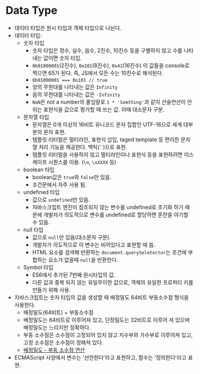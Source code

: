 # Data Type

- 데이터 타입은 원시 타입과 객체 타입으로 나뉜다.
- 데이터 타입:
  - 숫자 타입
    - 숫자 타입은 정수, 실수, 음수, 2진수, 10진수 등을 구별하지 않고 수를 나타내는 값이면 숫자 타입.
    - `0b01000001`(2진수), `0o101`(8진수), `0x41`(16진수) 이 값들을 console로 찍으면 65가 된다. 즉, JS에서 모든 수는 10진수로 해석된다.
    - `0b01000001 === 0o101 // true`
    - 양의 무한대를 나타내는 값은 `Infinity`
    - 음의 무한대를 나타내는 값은 `-Infinity`
    - `NaN`은 not a number의 줄임말로 `1 * 'Somthing'`과 같이 산술연산이 안 되는 표현식을 값으로 평가할 때 쓰는 값. 이때 대소문자 구분.
  - 문자열 타입
    - 문자열은 0개 이상의 16비트 유니코드 문자 집합인 UTF-16으로 세계 대부분의 문자 표현.
    - 템플릿 리터럴은 멀티라인, 표현식 삽입, taged template 등 편리한 문자열 처리 기능을 제공한다. 백틱(``)으로 표현.
    - 템플릿 리터럴을 사용하지 않고 멀티라인이나 표현식 등을 표현하려면 이스케이프 시퀀스를 이용. (`\n`, `\uXXXX` 등)
  - boolean 타입
    - boolean값은 `true`와 `false`만 있음.
    - 조건문에서 자주 사용 됨.
  - undefined 타입
    - 값으로 `undefined`만 있음.
    - 자바스크립트 엔진이 참조되지 않는 변수를 undefined로 초기화 하기 때문에 개발자가 의도적으로 변수를 undefined로 할당하면 혼란을 야기할 수 있음.
  - null 타입
    - 값으로 `null`만 있음(대소문자 구분).
    - 개발자가 의도적으로 이 변수는 비어있다고 표현할 때 씀.
    - HTML 요소를 검색해 반환하는 `document.querySeletector`는 조건에 부합하는 요소가 없을때 `null`을 반환한다.
  - Symbol 타입
    - ES6에서 추가된 7번째 원시타입의 값.
    - 다른 값과 중복 되지 않는 유일무이한 값으로, 객체의 유일한 프로퍼티 키를 만들기 위해 사용.
- 자바스크립트는 숫자 타입의 값을 생성할 때 배정밀도 64비트 부동소수점 형식을 사용한다.
  - 배정밀도(64비트) + 부동소수점
  - 배정밀도는 64비트로 이루어져 있고, 단정밀도는 32비트로 이루어 져 있으며 배정밀도는 느리지만 정확하다.
  - 부동 소수점은 소수점이 고정되어 있지 않고 지수부와 가수부로 이루어져 있고, 고정 소수점은 소수점이 정해져 있다.
  - [배정밀도 - 부동 소수점 연산](https://gigglehd.com/gg/hard/5427559)
- ECMAScript 사양에서 변수는 '선언한다'라고 표현하고, 함수는 '정의한다'라고 표현.

